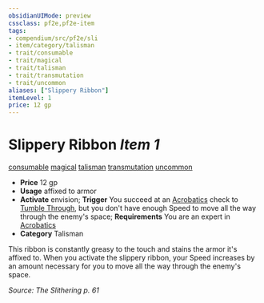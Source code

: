 ```yaml
---
obsidianUIMode: preview
cssclass: pf2e,pf2e-item
tags:
- compendium/src/pf2e/sli
- item/category/talisman
- trait/consumable
- trait/magical
- trait/talisman
- trait/transmutation
- trait/uncommon
aliases: ["Slippery Ribbon"]
itemLevel: 1
price: 12 gp
---
```

# Slippery Ribbon *Item 1*  
[consumable](../../../rules/traits/consumable.md)  [magical](../../../rules/traits/magical.md)  [talisman](../../../rules/traits/talisman.md)  [transmutation](../../../rules/traits/transmutation.md)  [uncommon](../../../rules/traits/uncommon.md)  

- **Price** 12 gp
- **Usage** affixed to armor
- **Activate** envision; **Trigger** You succeed at an [Acrobatics](../../skills.md#Acrobatics) check to [Tumble Through](../../../rules/actions/tumble-through.md), but you don't have enough Speed to move all the way through the enemy's space; **Requirements** You are an expert in [Acrobatics](../../skills.md#Acrobatics)
- **Category** Talisman

This ribbon is constantly greasy to the touch and stains the armor it's affixed to. When you activate the slippery ribbon, your Speed increases by an amount necessary for you to move all the way through the enemy's space.

*Source: The Slithering p. 61*